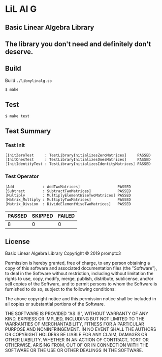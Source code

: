 # LiL Al G

## Basic Linear Algebra Library
The library you don't need and definitely don't deserve.
-----------------------------

## Build
Build `./libmylinalg.so`
```
$ make
```

## Test
```
$ make test
```

## Test Summary

### Test Init
```
[InitZeroTest     : TestLibraryInitializesZeroMatrices]     PASSED
[InitOnesTest     : TestLibraryInitializesOnesMatrices]     PASSED
[InitIdentityTest : TestLibraryInitializesIdentityMatrices] PASSED
```
### Test Operator
```
[Add             : AddTwoMatrices]                 PASSED
[Subtract        : SubtractTwoMatrices]            PASSED
[Multiply        : MultiplyElementWiseTwoMatrices] PASSED
[Matrix_Multiply : MultiplyTwoMatrices]            PASSED
[Matrix_Divsion  : DivideElementWiseTwoMatrices]   PASSED
```

|  PASSED  |  SKIPPED  |  FAILED  |
|----------|-----------|----------|
|  8       |  0        |  0       |

## License
Basic Linear Algebra Library
Copyright © 2019 promptc3

Permission is hereby granted, free of charge, to any person obtaining
a copy of this software and associated documentation files (the "Software"),
to deal in the Software without restriction, including without limitation
the rights to use, copy, modify, merge, publish, distribute, sublicense,
and/or sell copies of the Software, and to permit persons to whom the
Software is furnished to do so, subject to the following conditions:

The above copyright notice and this permission notice shall be included
in all copies or substantial portions of the Software.

THE SOFTWARE IS PROVIDED "AS IS", WITHOUT WARRANTY OF ANY KIND,
EXPRESS OR IMPLIED, INCLUDING BUT NOT LIMITED TO THE WARRANTIES
OF MERCHANTABILITY, FITNESS FOR A PARTICULAR PURPOSE AND NONINFRINGEMENT.
IN NO EVENT SHALL THE AUTHORS OR COPYRIGHT HOLDERS BE LIABLE FOR ANY CLAIM,
DAMAGES OR OTHER LIABILITY, WHETHER IN AN ACTION OF CONTRACT,
TORT OR OTHERWISE, ARISING FROM, OUT OF OR IN CONNECTION WITH THE SOFTWARE
OR THE USE OR OTHER DEALINGS IN THE SOFTWARE.
